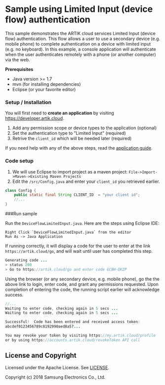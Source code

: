 # Sample using Limited Input (device flow) authentication 

This sample demonstrates the ARTIK cloud services Limited Input (device flow) authentication. This flow allows a user to use a secondary device (e.g. mobile phone) to complete authentication on a device with limited input (e.g. no keyboard). In this example, a console application will authenticate when the user authenticates remotely with a phone (or another computer) via the web.

**Prerequisites**

* Java version >= 1.7
* mvn (for installing dependencies)
* Eclipse (or your favorite editor)

### Setup / Installation

You will first need to **create an application** by visiting https://developer.artik.cloud.   

1. Add any permission scope or device types to the application (optional)
2. Set the authentication type to "Limited Input" (required)
3. Retrive the `client_id` which will be needed later (required)

If you need help with any of the above steps, read the [application guide](https://developer.artik.cloud/documentation/getting-started/applications.html).

### **Code setup**

1. We will use Eclipse to import project as a maven project: `File->Import->Maven->Existing Maven Projects`
2. Edit the `/src/Config.java` and enter your `client_id` you retrieved earlier.

```java
class Config {	
	public static final String CLIENT_ID  = "your client id";
    //...
}    
```

###Run sample  

Run the `DeviceFlowLimitedInput.java`. Here are the steps using Eclipse IDE: 

```
Right Click `DeviceFlowLimitedInput.java` from the editor
Run As -> Java Application
```

If running correctly, it will display a code for the user to enter at the link `https://artik.cloud/go`, and will wait until user has completed this step.

```java
Generating code ...
> status 200
> Go to https://artik.cloud/go and enter code GCBH-DKZP
```

Using the browser (or any secondary device, e.g. mobile phone), go the the above link to login, enter code, and grant any permissions requested. Upon completion of entering the code, the running script earlier will acknowledge success.

```java
//...
Waiting to enter code, checking again in 5 secs ...
Waiting to enter code, checking again in 5 secs ...

Successful!  Code has been entered and received access token: 
abcdef0123456789c8192990aed8a57...

You may revoke your token by visiting https://my.artik.cloud/profile
or by using https://accounts.artik.cloud/revokeToken API call
```



License and Copyright
---------------------

Licensed under the Apache License. See [LICENSE](LICENSE).

Copyright (c) 2018 Samsung Electronics Co., Ltd.
